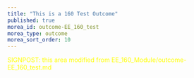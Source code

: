 ```yaml
---
title: "This is a 160 Test Outcome"
published: true
morea_id: outcome-EE_160_test
morea_type: outcome
morea_sort_order: 10
---
```


<font color="yellow">SIGNPOST: this area modified from EE_160_Module/outcome-EE_160_test.md</font>
